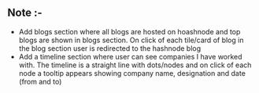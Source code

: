 
## Note :-
- Add blogs section where all blogs are hosted on hoashnode and top blogs are shown in blogs section. On click of each tile/card of blog in the blog section user is redirected to the hashnode blog
- Add a timeline section where user can see companies I have worked with. The timeline is a straight line with dots/nodes and on click of each node a tooltip appears showing company name, designation and date (from and to)